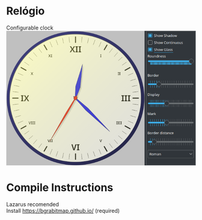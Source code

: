 # Relógio
Configurable clock
![Screen](/screenshot.png)
# Compile Instructions
Lazarus recomended <br>
Install https://bgrabitmap.github.io/ (required)
